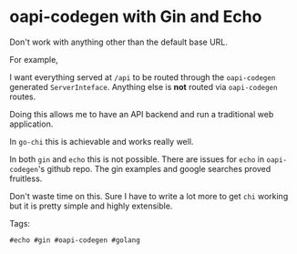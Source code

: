 # oapi-codegen with Gin and Echo

Don't work with anything other than the default base URL. 


For example, 

I want everything served at `/api` to be routed through the `oapi-codegen` generated 
`ServerInteface`. Anything else is **not** routed via `oapi-codegen` routes. 

Doing this allows me to have an API backend and run a traditional web application.

In `go-chi` this is achievable and works really well.

In both `gin` and `echo` this is not possible. There are issues for `echo` in `oapi-codegen`'s
github repo. The gin examples and google searches proved fruitless.

Don't waste time on this. Sure I have to write a lot more to get `chi` working but it is
pretty simple and highly extensible.

Tags:

    #echo #gin #oapi-codegen #golang

